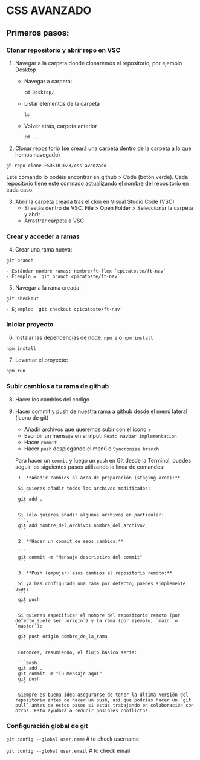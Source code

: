 # CSS AVANZADO

## Primeros pasos:

### Clonar repositorio y abrir repo en VSC
    
1. Navegar a la carpeta donde clonaremos el repositorio, por ejemplo Desktop

    - Navegar a carpeta:
        ```
        cd Desktop/
        ```

    - Listar elementos de la carpeta
        ```
        ls
        ```
    
    - Volver atrás, carpeta anterior
        ```
        cd ..
        ```
      
2. Clonar repositorio (se creará una carpeta dentro de la carpeta a la que hemos navegado)

```
gh repo clone FSDSTR1023/css-avanzado
```

Este comando lo podéis encontrar en github > Code (botón verde). Cada repositorio tiene este comnado actualizando el nombre del repositorio en cada caso.

3. Abrir la carpeta creada tras el clon en Visual Studio Code (VSC)
    - Si estás dentro de VSC: File > Open Folder > Seleccionar la carpeta y abrir
    - Arrastrar carpeta a VSC

### Crear y acceder a ramas

4. Crear una rama nueva: 

```
git branch
```
    - Estándar nombre ramas: nombre/ft-flex `cpicatoste/ft-nav`
    - Ejemplo = `git branch cpicatoste/ft-nav`
        
5. Navegar a la rama creada: 

```
git checkout
```
    - Ejemplo: `git checkout cpicatoste/ft-nav`

### Iniciar proyecto

6. Instalar las dependencias de node: `npm i` o `npm install`

```
npm install
```

7. Levantar el proyecto:

```
npm run
```

### Subir cambios a tu rama de github

8. Hacer los cambios del código

9. Hacer commit y push de nuestra rama a github desde el menú lateral (icono de git)
    - Añadir archivos que queremos subir con el icono +
    - Escribir un mensaje en el input: `Feat: navbar implementation`
    - Hacer `commit`
    - Hacer `push` desplegando el menú o `Syncronize branch`

    Para hacer un `commit` y luego un `push` en Git desde la Terminal, puedes seguir los siguientes pasos utilizando la línea de comandos:

        1. **Añadir cambios al área de preparación (staging area):**
        
        Si quieres añadir todos los archivos modificados:
        ```
        git add .
        ```

        Si sólo quieres añadir algunos archivos en particular:
        ```.
        git add nombre_del_archivo1 nombre_del_archivo2
        ```

        2. **Hacer un commit de esos cambios:**

        ```
        git commit -m "Mensaje descriptivo del commit"
        ```

        3. **Push (empujar) esos cambios al repositorio remoto:**

        Si ya has configurado una rama por defecto, puedes simplemente usar:
        ```
        git push
        ```

        Si quieres especificar el nombre del repositorio remoto (por defecto suele ser `origin`) y la rama (por ejemplo, `main` o `master`):
        ```
        git push origin nombre_de_la_rama
        ```

        Entonces, resumiendo, el flujo básico sería:

        ```bash
        git add .
        git commit -m "Tu mensaje aquí"
        git push
        ```
        
        Siempre es buena idea asegurarse de tener la última versión del repositorio antes de hacer un push, así que podrías hacer un `git pull` antes de estos pasos si estás trabajando en colaboración con otros. Esto ayudará a reducir posibles conflictos.

### Configuración global de git

`git config --global user.name` # to check username
 
`git config --global user.email` # to check email
